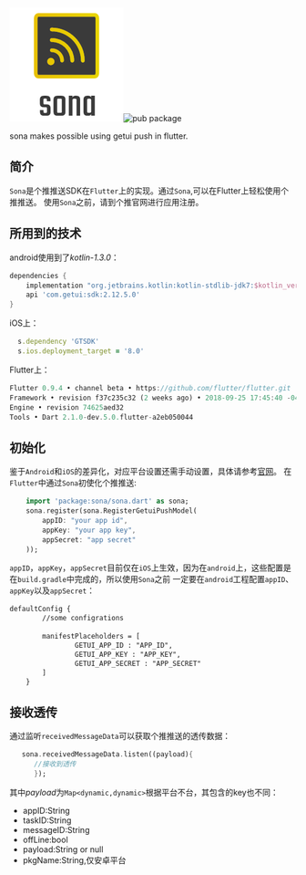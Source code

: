![logo](./arts/logo.png)![pub package](https://img.shields.io/pub/v/sona.svg)

sona makes possible using getui push in flutter.

## 简介
`Sona`是个推推送SDK在`Flutter`上的实现。通过`Sona`,可以在Flutter上轻松使用个推推送。
使用`Sona`之前，请到个推官网进行应用注册。

## 所用到的技术
android使用到了*kotlin-1.3.0*：
```groovy
dependencies {
    implementation "org.jetbrains.kotlin:kotlin-stdlib-jdk7:$kotlin_version"
    api 'com.getui:sdk:2.12.5.0'
}

```
iOS上：
```ruby
  s.dependency 'GTSDK'
  s.ios.deployment_target = '8.0'
```
Flutter上：
```dart
Flutter 0.9.4 • channel beta • https://github.com/flutter/flutter.git
Framework • revision f37c235c32 (2 weeks ago) • 2018-09-25 17:45:40 -0400
Engine • revision 74625aed32
Tools • Dart 2.1.0-dev.5.0.flutter-a2eb050044
```
## 初始化
鉴于`Android`和`iOS`的差异化，对应平台设置还需手动设置，具体请参考[官网](http://docs.getui.com/getui/mobile/android/androidstudio_maven/)。
在`Flutter`中通过`Sona`初使化个推推送:
```dart
    import 'package:sona/sona.dart' as sona;
    sona.register(sona.RegisterGetuiPushModel(
        appID: "your app id",
        appKey: "your app key",
        appSecret: "app secret"
    ));
```
`appID`，`appKey`，`appSecret`目前仅在`iOS`上生效，因为在`android`上，这些配置是在`build.gradle`中完成的，所以使用`Sona`之前
一定要在`android`工程配置`appID`、`appKey`以及`appSecret`：
```
defaultConfig {
        //some configrations

        manifestPlaceholders = [
                GETUI_APP_ID : "APP_ID",
                GETUI_APP_KEY : "APP_KEY",
                GETUI_APP_SECRET : "APP_SECRET"
        ]
    }
```

## 接收透传
通过监听`receivedMessageData`可以获取个推推送的透传数据：
```dart
   sona.receivedMessageData.listen((payload){
      //接收到透传
      });
```
其中*payload*为`Map<dynamic,dynamic>`根据平台不台，其包含的key也不同：
- appID:String
- taskID:String
- messageID:String
- offLine:bool
- payload:String or null
- pkgName:String,仅安卓平台


